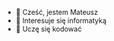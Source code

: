 - 👋 Cześć, jestem Mateusz
- 👀 Interesuje się informatyką
- 🌱 Uczę się kodować

<!---
MatDan74/MatDan74 is a ✨ special ✨ repository because its `README.md` (this file) appears on your GitHub profile.
You can click the Preview link to take a look at your changes.
--->
